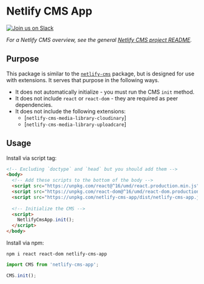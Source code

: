 # Netlify CMS App
[![Join us on Slack](https://raw.githubusercontent.com/netlify/netlify-cms/master/website/static/img/slack.png)](https://netlifycms.org/chat)

_For a Netlify CMS overview, see the general [Netlify CMS project README](https://github.com/netlify/netlify-cms)._

## Purpose
This package is similar to the [`netlify-cms`](https://github.com/netlify/netlify-cms/tree/master/packages/netlify-cms/) package, but is designed for use with extensions. It serves that purpose in the following ways.

- It does not automatically initialize - you must run the CMS `init` method.
- It does not include `react` or `react-dom` - they are required as peer dependencies.
- It does not include the following extensions:
  - [`netlify-cms-media-library-cloudinary`]
  - [`netlify-cms-media-library-uploadcare`]
  
## Usage
Install via script tag:

```html
<!-- Excluding `doctype` and `head` but you should add them -->
<body>
  <!-- Add these scripts to the bottom of the body -->
  <script src="https://unpkg.com/react@^16/umd/react.production.min.js"></script>
  <script src="https://unpkg.com/react-dom@^16/umd/react-dom.production.min.js"></script>
  <script src="https://unpkg.com/netlify-cms-app/dist/netlify-cms-app.js"></script>
  
  <!-- Initialize the CMS -->
  <script>
    NetlifyCmsApp.init();
  </script>
</body>
```

Install via npm:

```
npm i react react-dom netlify-cms-app
```

```js
import CMS from 'netlify-cms-app';

CMS.init();
```
